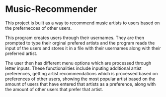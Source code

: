# Music-Recommender

This project is built as a way to recommend music artists to users based on the prefernecces of other users. 

This program creates users through their usernames. They are then prompted to type their orginal prefered artists and the program reads the input of the users and stores it in a file with their usernames along with their preferred artist.

The user then has different menu options which are processed through letter inputs. These functionalities include inputing additional artist preferences, getting artist recommendations which is processed based on preferences of other users, showing the most popular artist based on the amount of users that have entered that artists as a preference, along with the amount of other users that prefer that artist. 
